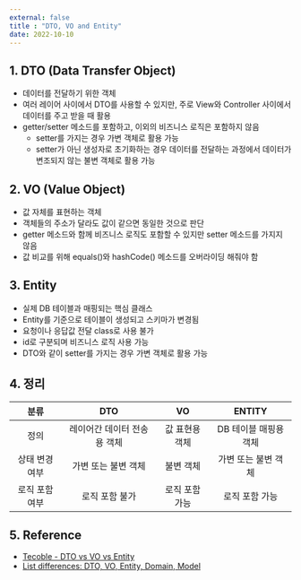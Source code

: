 ```yaml
---
external: false
title : "DTO, VO and Entity"
date: 2022-10-10
---
```


## 1. DTO (Data Transfer Object)

- 데이터를 전달하기 위한 객체
- 여러 레이어 사이에서 DTO를 사용할 수 있지만, 주로 View와 Controller 사이에서 데이터를 주고 받을 때 활용
- getter/setter 메소드를 포함하고, 이외의 비즈니스 로직은 포함하지 않음
  - setter를 가지는 경우 가변 객체로 활용 가능
  - setter가 아닌 생성자로 초기화하는 경우 데이터를 전달하는 과정에서 데이터가 변조되지 않는 불변 객체로 활용 가능

## 2. VO (Value Object)

- 값 자체를 표현하는 객체
- 객체들의 주소가 달라도 값이 같으면 동일한 것으로 판단
- getter 메소드와 함께 비즈니스 로직도 포함할 수 있지만 setter 메소드를 가지지 않음
- 값 비교를 위해 equals()와 hashCode() 메소드를 오버라이딩 해줘야 함

## 3. Entity

- 실제 DB 테이블과 매핑되는 핵심 클래스
- Entity를 기준으로 테이블이 생성되고 스키마가 변경됨
- 요청이나 응답값 전달 class로 사용 불가
- id로 구분되며 비즈니스 로직 사용 가능
- DTO와 같이 setter를 가지는 경우 가변 객체로 활용 가능

## 4. 정리

|      분류      |             DTO             |       VO       |         ENTITY        |
|:--------------:|:---------------------------:|:--------------:|:---------------------:|
|      정의      | 레이어간 데이터 전송용 객체 | 값 표현용 객체 | DB 테이블 매핑용 객체 |
| 상태 변경 여부 |     가변 또는 불변 객체     |    불변 객체   |  가변 또는 불변 객체  |
| 로직 포함 여부 |        로직 포함 불가       | 로직 포함 가능 |     로직 포함 가능    |

## 5. Reference

- [Tecoble - DTO vs VO vs Entity](https://tecoble.techcourse.co.kr/post/2021-05-16-dto-vs-vo-vs-entity/)
- [List differences: DTO, VO, Entity, Domain, Model](https://stackoverflow.com/questions/72025894/list-differences-dto-vo-entity-domain-model)
